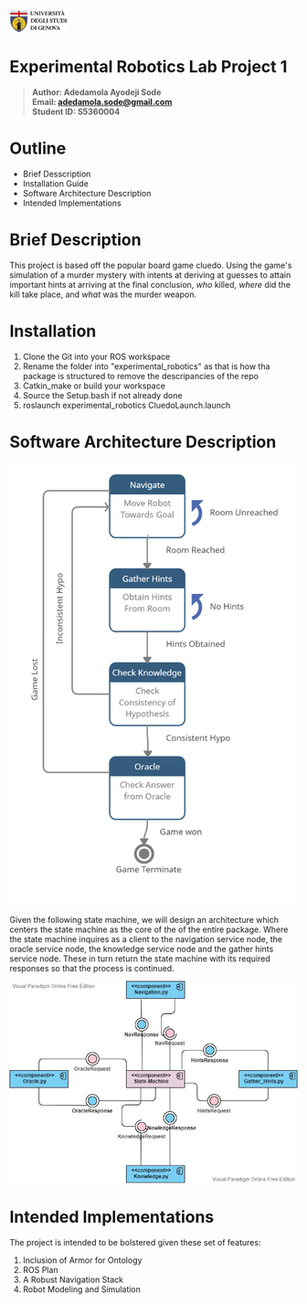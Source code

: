 <a href="https://unige.it/en/">
<img src="images/genoa_logo.png" width="20%" height="20%" title="University of Genoa" alt="University of Genoa" >
</a>

# Experimental Robotics Lab Project 1

>**Author: Adedamola Ayodeji Sode**   
 **Email: adedamola.sode@gmail.com** </br>
 **Student ID: S5360004**

 # Outline
 * Brief Desscription
 * Installation Guide
 * Software Architecture Description
 * Intended Implementations

 # Brief Description
  This project is based off the popular board game cluedo. Using the game's simulation of a murder mystery with intents at deriving at guesses to attain important hints at arriving at the final conclusion, *who* killed, *where* did the kill take place, and *what* was the murder weapon.

  
 # Installation
 1. Clone the Git into your ROS workspace
 2. Rename the folder into "experimental_robotics" as that is how tha package is structured to remove the descripancies of the repo
 3. Catkin_make or build your workspace
 4. Source the Setup.bash if not already done
 5. roslaunch experimental_robotics CluedoLaunch.launch

 # Software Architecture Description

<img src="/images/State-image.jpg" alt="State Machine" width="" height="">

Given the following state machine, we will design an architecture which centers the state machine as the core of the of the entire package. Where the state machine inquires as a client to the navigation service node, the oracle service node, the knowledge service node and the gather hints service node. These in turn return the state machine with its required responses so that the process is continued.

<img src="/images/ComponentDiagram.jfif" alt="State Machine" width="" height="">

# Intended Implementations

The project is intended to be bolstered given these set of features:

1. Inclusion of Armor for Ontology
2. ROS Plan
3. A Robust Navigation Stack
4. Robot Modeling and Simulation


  


 